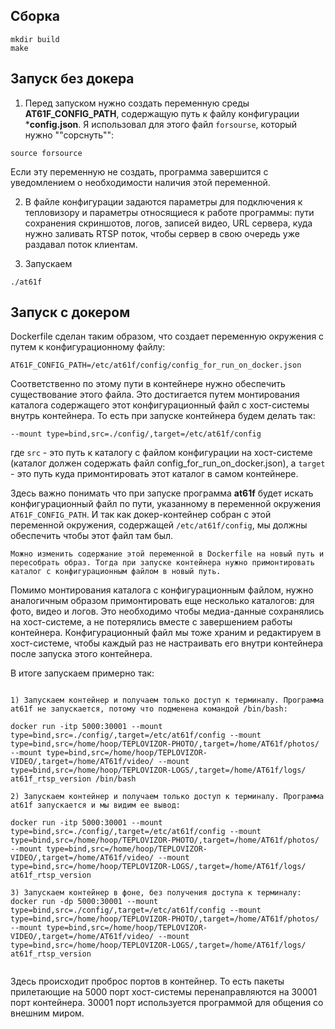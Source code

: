 ## Сборка
```
mkdir build
make
```



## Запуск без докера

1) Перед запуском нужно создать переменную среды **AT61F_CONFIG_PATH**, содержащую путь к файлу конфигурации ***config.json**. Я использовал для этого файл `forsourse`, который нужно ""сорснуть"":
```
source forsource
```
Если эту переменную не создать, программа завершится с уведомлением о необходимости наличия этой переменной.

2) В файле конфигурации задаются параметры для подключения к тепловизору и параметры относящиеся к работе программы: пути сохранения скриншотов, логов, записей видео, URL сервера, куда нужно заливать RTSP поток, чтобы сервер в свою очередь уже раздавал поток клиентам.

3) Запускаем
```
./at61f
```


## Запуск с докером

Dockerfile сделан таким образом, что создает переменную окружения с путем к конфигурационному файлу:
```
AT61F_CONFIG_PATH=/etc/at61f/config/config_for_run_on_docker.json
```
Соответственно по этому пути в контейнере нужно обеспечить существование этого файла. Это достигается путем монтирования каталога содержащего этот конфигурационный файл с хост-системы внутрь контейнера. То есть при запуске контейнера будем делать так:
```
--mount type=bind,src=./config/,target=/etc/at61f/config
```
где `src` - это путь к каталогу с файлом конфигурации на хост-системе (каталог должен содержать файл config_for_run_on_docker.json), а `target` - это путь куда примонтировать этот каталог в самом контейнере.

Здесь важно понимать что при запуске программа **at61f** будет искать конфигурационный файл по пути, указанному в переменной окружения `AT61F_CONFIG_PATH`. И так как докер-контейнер собран с этой переменной окружения, содержащей `/etc/at61f/config`, мы должны обеспечить чтобы этот файл там был.

```note
Можно изменить содержание этой переменной в Dockerfile на новый путь и пересобрать образ. Тогда при запуске контейнера нужно примонтировать каталог с конфигурационным файлом в новый путь.
```

Помимо монтирования каталога с конфигурационным файлом, нужно аналогичным образом примонтировать еще несколько каталогов: для фото, видео и логов. Это необходимо чтобы медиа-данные сохранялись на хост-системе, а не потерялись вместе с завершением работы контейнера. Конфигурационный файл мы тоже храним и редактируем в хост-системе, чтобы каждый раз не настраивать его внутри контейнера после запуска этого контейнера.


В итоге запускаем примерно так:

```

1) Запускаем контейнер и получаем только доступ к терминалу. Программа at61f не запускается, потому что подменена командой /bin/bash:

docker run -itp 5000:30001 --mount type=bind,src=./config/,target=/etc/at61f/config --mount type=bind,src=/home/hoop/TEPLOVIZOR-PHOTO/,target=/home/AT61f/photos/ --mount type=bind,src=/home/hoop/TEPLOVIZOR-VIDEO/,target=/home/AT61f/video/ --mount type=bind,src=/home/hoop/TEPLOVIZOR-LOGS/,target=/home/AT61f/logs/ at61f_rtsp_version /bin/bash

2) Запускаем контейнер и получаем только доступ к терминалу. Программа at61f запускается и мы видим ее вывод:

docker run -itp 5000:30001 --mount type=bind,src=./config/,target=/etc/at61f/config --mount type=bind,src=/home/hoop/TEPLOVIZOR-PHOTO/,target=/home/AT61f/photos/ --mount type=bind,src=/home/hoop/TEPLOVIZOR-VIDEO/,target=/home/AT61f/video/ --mount type=bind,src=/home/hoop/TEPLOVIZOR-LOGS/,target=/home/AT61f/logs/ at61f_rtsp_version

3) Запускаем контейнер в фоне, без получения доступа к терминалу:
docker run -dp 5000:30001 --mount type=bind,src=./config/,target=/etc/at61f/config --mount type=bind,src=/home/hoop/TEPLOVIZOR-PHOTO/,target=/home/AT61f/photos/ --mount type=bind,src=/home/hoop/TEPLOVIZOR-VIDEO/,target=/home/AT61f/video/ --mount type=bind,src=/home/hoop/TEPLOVIZOR-LOGS/,target=/home/AT61f/logs/ at61f_rtsp_version


```

Здесь происходит проброс портов в контейнер. То есть пакеты прилетающие на 5000 порт хост-системы перенаправляются на 30001 порт контейнера. 30001 порт используется программой для общения со внешним миром.






